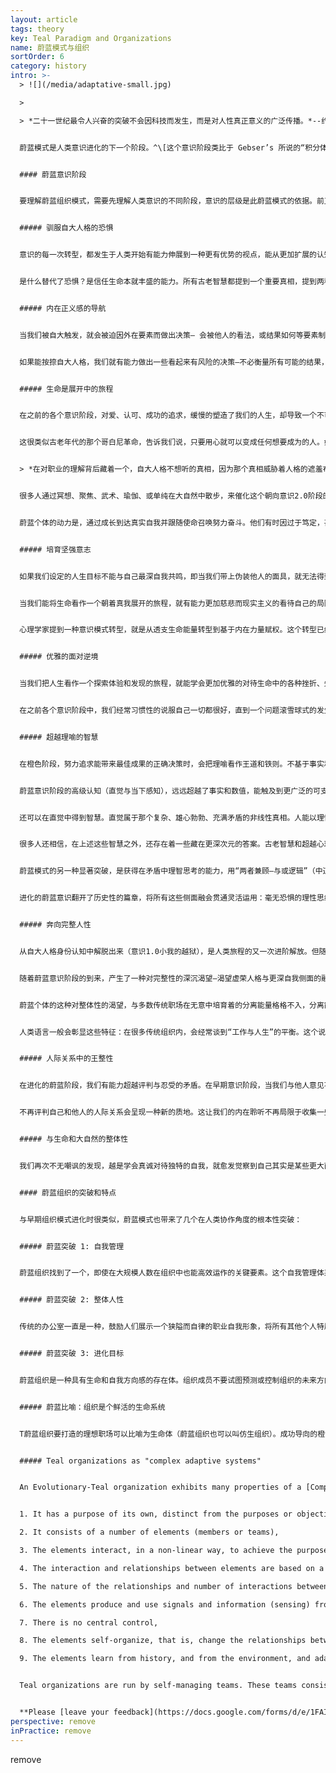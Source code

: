 ```yaml
---
layout: article
tags: theory
key: Teal Paradigm and Organizations
name: 蔚蓝模式与组织
sortOrder: 6
category: history
intro: >-
  > ![](/media/adaptative-small.jpg)

  >

  > *二十一世纪最令人兴奋的突破不会因科技而发生，而是对人性真正意义的广泛传播。*--约翰 奈斯比特


  蔚蓝模式是人类意识进化的下一个阶段。^\[这个意识阶段类比于 Gebser’s 所说的“积分体,” Loevinger’s所说的 “集合体,” Cook-Greuter’s 的“结构性觉知,” Kegan’s 的“互联个体,” Torbert’s 的“战略家” 和 “炼金者,” Graves’ 的“AN,” Spiral Dynamics’ 的“黄色意识,” Maslow’s 的“自我创化,” Wade’s的 “至高主权,” 以及其他（造翼者的主权积分体）; 最普遍的称呼是积分体，共同体，集合体。]蔚蓝意识运用在组织机构角度时，就是将组织看作一种独立存在的力量，拥有其本身的目标，而不仅仅是一种实现管理目的的载具。蔚蓝组织的特点是自我组织和自我管理。橙色历史阶段的传统等级制度，即”预测和控制“的金字塔，被一种由许多小团队组成的去中心结构所替代。这些团队负责自我经营管理，能主权决定与组织内其他细胞的互动方式。传统的角色任命和岗位定义，被一人复数岗位的方式替代。蔚蓝岗位一般由成员自我选择决定并具有流动性。成员的行动不是由指令系统链条上游的某个上司命令来指导，而是通过成员”聆听“组织的目标来自行安排。蔚蓝结构组织的特点是，能敏捷变化，具有良好的适应性，为更好的服务于组织的目标而自动进行着微调。这跟传统的 [琥珀](../amber-paradigm-and-organizations/), [橙色](../orange-paradigm-and-organizations/) 和 [绿色](../green-paradigm-and-organizations/)组织都很不同。


  #### 蔚蓝意识阶段


  要理解蔚蓝组织模式，需要先理解人类意识的不同阶段，意识的层级是此蔚蓝模式的依据。前卫心理学家[阿伯拉汉 马斯洛](https://en.wikipedia.org/wiki/Abraham_Maslow)以及其他一些作家都认为，意识从绿色阶段朝向蔚蓝阶段的转型，是人类旅程中的一个特殊里程碑--另一位因发展模式研究而著称的心理学家[ C克蕾雅 W 格瑞夫](https://en.wikipedia.org/wiki/Clare_W._Graves) 的看法，在被沿袭引用时提到：“第一阶意识”（1.0），代表绿色意识层级之前所有的意识阶段，“第二阶意识”（2.0），则代表从蔚蓝意识阶段开始的各种未来意识阶段。所有处于第一阶意识阶段的人都认为，只有自己的世界观是唯一正确的，其他人都犯了很危险的错误。^\[To oversimplify: people who see the world differently are weaklings to be taken advantage of (Red), heretics to be brought back to the one true way (Blue), fools who don’t know how to play the game of success (Orange), or intolerant people who won’t give everyone a voice (Green). Source: Laloux, Frederic (2014-02-09). Reinventing Organizations: A Guide to Creating Organizations Inspired by the Next Stage of Human Consciousness (Kindle Locations 6912-6914). Nelson Parker. Kindle Edition.] 转型进入蔚蓝意识的人们，有史以来第一次，获得了智慧而承认意识是在进化，认识到意识在一个动量的引导下，朝着愈发复杂并能更加有效的对处这个世界的方向，持续不断的进化着（所以才有“进化性蔚蓝”的提法）。^\[Laloux, Frederic (2014-02-09). Reinventing Organizations: A Guide to Creating Organizations Inspired by the Next Stage of Human Consciousness (Kindle Location 1097-1107). Nelson Parker. Kindle Edition.]^\[ASimpler Way, by Margaret J Wheatley and Myron Kellner-Rodgers (Berrett-Koehler Publishers, 1999) is a simple but beautiful treatise on Teal consciousness in organizations.] 请参见[组织发展观](../developmental-perspective-on-organizations/)。


  ##### 驯服自大人格的恐惧


  意识的每一次转型，都发生于人类开始有能力伸展到一种更有优势的视点，能从更加扩展的认知来观察这个世界的时刻。如一条鱼初次跃出水面，初次能看到水。要获得新见解我们需要从以前淹没着自己的某种身份认知中解脱出来。比如，人类朝向追求合群的琥珀阶段的转型，是当冲动红色意识内呈现出一些内在规则，允许自己从只聚焦于欲望满足的身份认知中解脱出来时发生的。琥珀朝向成功橙色的转型，则发生于琥珀意识从群体雷同这种身份认知中挣脱出来的时刻。当我们学会将自己从自大人格的认知中解脱出来后，就能实现朝向蔚蓝意识的转型。通过退后一些距离观察自己的人格，我们可以突然观察到人格的各种恐惧，野心，以及通常驱动着我们人生的各种欲望。我们开始学会最小化自己的控制欲，彰显美好的愿望（装好人），从众欲等。我们不再因自大人格受辱而发脾气，不再让人格的恐惧条件反射式的控制自己的人生。在这个过程中，我们腾出空间聆听其他人和自己更深内在身份的智慧。


  是什么替代了恐惧？是信任生命本就丰盛的能力。所有古老智慧都提到一个重要真相，提到两种基本的生活方式：基于恐惧与缺乏，或基于信任与丰盛。在进化性蔚蓝意识阶段，我们越过一道鸿沟，学会去压制自己对人和事的控制欲。我们终于学会相信，即使发生了某些不可预测的事，或即使做错了事，一切都还是会好转，并且相信，即使不能好转，生命依然会给我们一个学习和成长的机会。^\[Laloux, Frederic (2014-02-09). Reinventing Organizations: A Guide to Creating Organizations Inspired by the Next Stage of Human Consciousness (Kindle Location 1108-1119). Nelson Parker. Kindle Edition.]


  ##### 内在正义感的导航


  当我们被自大触发，就会被迫因外在要素而做出决策— 会被他人的看法，或结果如何等要素制约（而失去主权决策能力）。在冲动红色的见解中，好决策的标准就是能否帮助自己得到所求。在合群琥珀见解中，人们则根据与社会主流的适配性做出决策。那些超越了个人家族，宗教或社会阶层认定常识的决策，会带来罪恶感和羞辱感。在成功学橙色见解中，效果和成果是决策的标杆。在多元化绿色见解中，决策标准则是归属感与和谐一致感。在进化性蔚蓝见解中，我们的决策依据，从外在标杆转型到内在尺度。我们关注内在正义感：这个决定感觉对不？我是否对自己真诚？这是否符合我感觉到的那个内在身份呼唤？我是否在服务世界？


  如果能按捺自大人格，我们就有能力做出一些看起来有风险的决策—不必衡量所有可能的结果，只是跟随那个最深内在的坚毅共鸣。我们就能开发出一种对不妥状况的直觉敏感性，感觉到一些需要我们开口和采取行动的状况，即使遭到反对或成功概率不大，也会出于整体感和使命感而做出决策。旧模式中的认可、成果、财富、和归属感，都被看作是值得推崇的体验，但同时隐含着诱惑自大的陷阱。蔚蓝模式跟之前各种意识阶段不同，目的与结果的顺序发生了改变：追求认可、成果、财富和归属感，并不是精彩人生的必要条件。我们追求一种精彩的活法，其结果会自然的带来认可、成果、财富和爱。^\[Laloux, Frederic (2014-02-09). Reinventing Organizations: A Guide to Creating Organizations Inspired by the Next Stage of Human Consciousness (Kindle Location 1121-1134). Nelson Parker. Kindle Edition.]


  ##### 生命是展开中的旅程


  在之前的各个意识阶段，对爱、认可、成功的追求，缓慢的塑造了我们的人生，却导致一个不可避免的结果。用诗人美撒同的话说，就是“戴着别人的面具”（我们复制着英雄、榜样、崇拜对象等的面孔给自己戴上）。在蔚蓝意识阶段，我们开始校准内在正义感，致力于诱发一些心灵探索，去发现自己到底是谁，人生目标到底是什么等。人们终于发现，人生的终极目的不是成功或被爱，而是成为自己最真诚的表达，活在自我主权中，荣耀自己的人权礼物和使命，为人类和这个世界服务。在蔚蓝意识中，人生仿佛是一场个人和集体组成的，朝向自己真正身份展开中的旅程。


  这很类似古老年代的那个哥白尼革命，告诉我们说，只要用心就可以变成任何想要成为的人。如果我们遵循蔚蓝模式，就不是去设定自己的人生目标，并用来导航人生的方向。而是放下控制，聆听那个希望透过我们来表达自己的整体生命的引导。帕克剖莫是个作家，教育家和艺术家，关于人生和职业的见解，他在著书“*让你的生命开口*”中写下了美妙的词句：


  > *在对职业的理解背后藏着一个，自大人格不想听的真相，因为那个真相威胁着人格的遮羞布：每个人都拥有一个跟那个日常意识之“小我”不同的生命，是试图通过这个“小我”表达的整体生命，“小我”只是那个生命的容器。...要感觉到这两者的不同，需要长时间艰难体验的磨砺，才可能感觉到那个藏在被称为“我”的人生体验背后的流动，那个更深层、更真实、一如既往的静候着被我们讴歌的生命。^\[Source:23 Parker Palmer, Let Your Life Speak: Listening for the Voice of Vocation (San Francisco: Jossey-Bass, 2000), 5.]*


  很多人通过冥想、聚焦、武术、瑜伽、或单纯在大自然中散步，来催化这个朝向意识2.0阶段的转型，找到一个安静空间，允许内在灵魂的声音吐露其真相并指导人生。活在这个意识阶段见解中的个体，连接着一种更深层的目标，可以几乎毫无恐惧的追求自己的使命。他们掌控了虚荣心和自大人格，不再因恐惧失败而放弃尝试。克蕾雅格瑞夫有一句名言，说具有蔚蓝意识的人是“一个有抱负但无野心的人”。


  蔚蓝个体的动力是，通过成长到达真实自我并跟随使命召唤努力奋斗。他们有时因过于笃定，甚至会对某些人和事失去耐心。比如一些并非来自同样意识境界的、依然追求自大人格成长的人，或一些与自己的境界和人生目标无法共鸣的事物。^\[Laloux, Frederic (2014-02-09). Reinventing Organizations: A Guide to Creating Organizations Inspired by the Next Stage of Human Consciousness (Kindle Location 1136-1157). Nelson Parker. Kindle Edition.]


  ##### 培育坚强意志


  如果我们设定的人生目标不能与自己最深自我共鸣，即当我们带上伪装他人的面具，就无法得到真实自我（心灵）的力量支持和赋权。于是会不可避免的发现自己陷入匮乏状态，为了试图超越自己的弱点而浪费很多能量，或因为感到自己没能成为应该的样子（洗脑面具的样式）而责备自己或他人。


  当我们能将生命看作一个朝着真我展开的旅程，就有能力更加慈悲而现实主义的看待自己的局限性，并能淡然接纳自己看到的各种现象（自己和他人，喜欢或不喜欢）。生命只是在轻推我们蜕变成一种，早已深藏在自我内在的真实状态。我们还能因此得到一种能力，可以少去关注周围各种人事物中的错误和缺点，将注意力转移到当下所是之原状，静观众妙并发现其潜力。我们开始用慈悲和赞赏感恩替代差评。


  心理学家提到一种意识模式转型，就是从透支生命能量转型到基于内在力量赋权。这个转型已经开始在地球上不同的领域中，带来了缓慢但至关重要的渗入，从管理到教育，从心理咨询到健康。这些转型的起点都基于一个前提：相信我们人类不是个亟待拯救的误入歧途种族，而是个等待被揭示出来的潜在力量。^\[Laloux, Frederic (2014-02-09). Reinventing Organizations: A Guide to Creating Organizations Inspired by the Next Stage of Human Consciousness (Kindle Location 1158-1167). Nelson Parker. Kindle Edition.]


  ##### 优雅的面对逆境


  当我们把人生看作一个探索体验和发现的旅程，就能学会更加优雅的对待生命中的各种挫折、失误和沟沟坎坎。我们就开始理解到一种灵性洞见，知道其实错误并不存在，错误只是一些能将我们引向一种关于内在自我和外在世界更深层真相认知的体验（炼金智慧）。在之前的各个意识层级中，人生的坎坷（疾病，不佳上司，不顺婚姻）被看作一种轮盘赌中的坏运气。我们会用愤怒，屈辱或抱怨来处理这些境遇，但这些负面情感会切断我们与他人和自我内在的连接感。在蔚蓝意识阶段，障碍被看作生命用来培训我们认知自我和世界真相的途径。在蔚蓝阶段，我们已经准备好放下愤怒，委屈和抱怨。这些虽然是虚荣性和自大人格的有效铠甲，但却不是灵魂的合格导师。我们开始学会承认一种可能性，即这些问题的一部分责任可能就在于自己。于是学会沉思：自己从挫折中学到了何种有助于成长的智慧。


  在之前各个意识阶段中，我们经常习惯性的说服自己一切都很好，直到一个问题滚雪球式的发生并导致雪崩般袭来，才被迫开始调整人生。在蔚蓝阶段，我们已经有能力不断进行微调，并通过人生旅途遇到的困难体验而积累智慧并成长。在以前的各种意识阶段，个人层面的变化会带来恐惧感。但在进化主题的蔚蓝阶段，个人成长旅途中，一种愉快的紧张感化为了动力和常态。^\[Laloux, Frederic (2014-02-09). Reinventing Organizations: A Guide to Creating Organizations Inspired by the Next Stage of Human Consciousness (Kindle Location 1169-1177). Nelson Parker. Kindle Edition.]


  ##### 超越理喻的智慧


  在橙色阶段，努力追求能带来最佳成果的正确决策时，会把理喻看作王道和铁则。不基于事实和逻辑的其他洞见来源，都被看作不合理而被摒弃。但嘲讽的是，橙色对结果的执着，往往如云层般遮蔽了我们清晰认识真相的能力。我们被淹没在以为能导航复杂决策的海量信息中，而无法认识到，那些信息其实跟我们的世界观和自大人格投射并执着追求的未来并不共鸣。通常是标语满墙，人们却对各种迹象不屑一顾（或不敢开口）。而在蔚蓝阶段，因不再那么执着于结果，所以更容易接纳那些有时令人不舒服的现实真相。可以说，在蔚蓝阶段，理性思维其实更容易得到数据的精确导航。


  蔚蓝意识阶段的高级认知（直觉与当下感知），远远超越了事实和数值，能触及到更广泛的可支撑决策的智慧。橙色阶段的现代科技见解压抑了人性的情感侧面，因而也遮蔽了我们理智分析的能力。绿色阶段则有时会走向另一个极端，拒绝逻辑分析式的左脑，只依赖右脑感觉来做决策。蔚蓝愉快的囊括了所有的觉知次元。有些洞见需要通过逻辑分析的努力来获得。也有些智慧则需要从情绪中攫取，深思这些关于自己情绪的提问，就能获得情绪带给我们的智慧力量：我为何愤怒，恐惧，雄心勃勃或兴奋？这些情绪揭示了关于我或正在发生事件的何种未知侧面？


  还可以在直觉中得到智慧。直觉属于那个复杂、雄心勃勃、充满矛盾的非线性真相。人能以理性思维做不到的方式，无意中触及到一些高级意识模式。直觉是一种如逻辑思维般可以通过训练而熟练掌握的能力：当我们学会关注自己的直觉，学会感谢直觉，学会向直觉讨教并获得其内可能包含的真相和引导，就会有更多的直觉答案自然呈现（聆听目标就是这个过程）。


  很多人还相信，在上述这些智慧之外，还存在着一些藏在更深次元的答案。古老智慧和超越心理学坚信，如果我们不是单纯肤浅的提问，而是将提问融入生命并沉思，宇宙就会本着无所不有的属性，通过一些意想不到的事件和同步性中，或通过梦境或冥想中浮现的词句和图像，给我们提供一些答案的迹象。非二元意识—冥想态、沉思态、预言体验、流动梦境、高潮体验—这些意识状态虽然可能出现在任何意识阶段，但在蔚蓝之后的阶段，人们可以通过定期的活动来深化自己在这些状态中的体验（稳定性和可再现性），触及到人类体验的完整波段和次元。^\[Ken Wilber makes the critical distinction between stages of consciousness and states of consciousness. States refer to the ephemeral, passing type of consciousness, while stages are longer-lasting structures that people grow into. States include waking consciousness, dreaming, sleeping, altered states (induced for instance by meditation, hypnosis, psychodrama, or drugs) and peak states of mystical experience. (Wilber generally uses the categorizations of gross, subtle, causal, witnessing, and non-dual). States and stages sometimes get confused, because the language of peak experience is often similar to the language that describes the highest stages, but they are two distinct properties of consciousness (with quadrants, lines, and types being third, fourth, and fifth properties in Wilber’s integral model). Say someone has a state of peak mystical experience while generally operating from the Conformist-Amber stage: the peak state does not propel the person to bypass the Orange, Green, Teal, and subsequent stages of development to reach the top of the ladder. The person is still operating from Amber, as will be clear when he or she is again in a state of waking consciousness. Wilber and Combs have found evidence that any state can be experienced at every stage. For instance, people can take up meditative and other altered state practices at any stage. From Teal onward, there is a marked interest in taking up regular practices of non-ordinary consciousness to access the full spectrum of human experience. ^[Laloux, Frederic (2014-02-09). Reinventing Organizations: A Guide to Creating Organizations Inspired by the Next Stage of Human Consciousness (Kindle Locations 6916-6927). Nelson Parker. Kindle Edition.]


  蔚蓝模式的另一种显著突破，是获得在矛盾中理智思考的能力，用“两者兼顾—与或逻辑”（中道，兼容思维）超越那种“非此即彼--并非逻辑”（对立思维）。可以用呼吸出入来形象的比喻这两者的区别。在排斥思维中，我们只看到两者的对立。在兼顾思维中，我们看到的是两个互相依赖的元素：吸入越多，呼出就越多。呼吸出入这个矛盾体很容易理解，但对于人生中某些重大的矛盾，到达蔚蓝阶段的我们，才开始真正准备好去探索和理解其中的智慧：自由与责任，独立与社区，照顾自己与照顾他人等。


  进化的蔚蓝意识翻开了历史性的篇章，将所有这些侧面融会贯通灵活运用：毫无恐惧的理性思维，以及一些能在情绪，直觉，事件，矛盾中找到的智慧等。从橙色的理性减法世界观，转型到后现代化的绿色世界观，再到达一种对高次元觉知的全方位尝试。^\[Laloux, Frederic (2014-02-09). Reinventing Organizations: A Guide to Creating Organizations Inspired by the Next Stage of Human Consciousness (Kindle Location 1179-1207). Nelson Parker. Kindle Edition.]


  ##### 奔向完整人性


  从自大人格身份认知中解脱出来（意识1.0小我的越狱），是人类旅程的又一次进阶解放。但随着身份的解体也会出现分离。运作于蔚蓝阶段的人们一般能开发出一种深沉的感受，看到自己曾经如此这般的允许分离能量将自己的人生切割成无数碎片，并认识到这个分离状况的惨重代价。我们一直让那个繁忙的虚荣人格胜过了自己灵魂的安静发音。很多文化都颂扬头脑思维而贬低身体。重阳轻阴导致很多人都失去了在和谐社区生活的机会，失去了与内在自我和大自然的连接感。


  随着蔚蓝意识阶段的到来，产生了一种对完整性的深沉渴望—渴望虚荣人格与更深自我侧面的融合和完整化。即将思想、身体、和灵魂（身心脑灵）融合一体。同时滋养内在的阴和阳两个侧面。在与他人的交往中表达完整人性。修复自己那些与生命和大自然之间的破裂关系。朝向蔚蓝的转型，通常伴随着一种对透明的内在灵性次元打开自己的开放感，以及一种深刻的感觉：觉察到我们在某个层面都彼此互联着，都是一个巨大整体生命的细胞单元。在经历了多个逐步脱离旧身份认知的阶段后，当我们学会完全的独立自主并对自己真诚，就会不无嘲讽而自然的发现，我们每一个事实上都是那个“一切所是（宇宙人格）”的重要组件。


  蔚蓝个体的这种对整体性的渴望，与多数传统职场在无意中培育着的分离能量格格不入，分离能量过度强调虚荣人格和理性而轻视灵性和情绪，并基于工作的部门、职级、背景、或业绩来区分成员。将专家与个人分开。将组织与其竞争对手分开，与其或赖以生存生态环境分开。


  人类语言一般会彰显这些特征：在很多传统组织内，会经常谈到“工作与人生”的平衡。这个说法隐含的表明，在工作中，个人生活的要素所剩无几，我们为了工作而被迫剥离了人生中很多真正重要的部分。对那些朝向蔚蓝转型的人们而言，对传统职场的这些分离能量，一般会搞到非常痛苦。他们一般选择脱离在某个组织内的生活，而进入某种个体户的生态。寻找一种更容易适应的环境，更有助于通过自己和他人找到完整人性的工作。^\[Laloux, Frederic (2014-02-09). Reinventing Organizations: A Guide to Creating Organizations Inspired by the Next Stage of Human Consciousness (Kindle Location 1209-1224). Nelson Parker. Kindle Edition.]


  ##### 人际关系中的王整性


  在进化的蔚蓝阶段，我们有能力超越评判与忍受的矛盾。在早期意识阶段，当我们与他人意见不一致时，一般会评判他们，认为自己一定是对的，别人一定是错的。于是我们误认为自己的任务是说服、教育、矫正、或不理睬他们。或在绿色阶段的忍耐名下，忽略彼此我们之间的不同之处，告诉自己说所有的真相都相同。但在蔚蓝阶段，我们开始能超越这些二元对立，在无评判的更高次元真相里融会贯通，能检视自己的信念，确认其真理的光芒，同时也出于人性基本价值平等的角度，拥抱他人的人性完整（和而不同，正负兼容）。


  不再评判自己和他人的人际关系会呈现一种新的质地。这让我们的内在聆听不再局限于收集一些，用于更有效的说服、教育、矫正他人的信息。我们开始打造一个摒除评判的共享的安心安全空间。在这个共享空间里，自己的深层聆听，可以帮助他人发现他们自己的内在声音和真相，他们也会同样的帮助我们。在橙色阶段，我们从琥珀阶段那种强制和一统化的社区文化中解脱出来。现在，我们得到机会重建一种基于新基础的社区文化（社区2.0）.我们在这个社区中可以互相聆听，走向自我自主和整体性（主权及分体）道路。^\[Laloux, Frederic (2014-02-09). Reinventing Organizations: A Guide to Creating Organizations Inspired by the Next Stage of Human Consciousness (Kindle Location 1225-1234). Nelson Parker. Kindle Edition.]


  ##### 与生命和大自然的整体性


  我们再次不无嘲讽的发现，越是学会真诚对待独特的自我，就愈发觉察到自己其实是某些更大而互联的生命和意识之网的一个表达单元。这个觉察虽然能提升意识，同时也带来痛苦。因为我们发现，自己与生命和大自然的整体性关系已经彻底断裂了。于是我们开始奋力修复这个关系，不是基于一个道德责任次元，而是源于内在觉知：知道自己不是分离的碎片，而是与大自然一体的生命。我们开始认识到，人类将自己放在高于其他生命的位置，这种态度是何等的愚蠢和傲慢。于是我们开始寻求在大自然这个整体中，找到一个适合自己的、更加真诚而谦卑的定位。重新点燃我们与生命和大自然的有机关联，一般会让我们开始追求一种简单的生活，不再在生活中塞满自己曾以为会需要的财物（不再贪婪），终于觉悟到富有并非通过所拥有的财物来定义，而是通过那些滋养自己灵魂的丰盈关系来衡量。^\[Laloux, Frederic (2014-02-09). Reinventing Organizations: A Guide to Creating Organizations Inspired by the Next Stage of Human Consciousness (Kindle Location 1235-1242). Nelson Parker. Kindle Edition.]


  #### 蔚蓝组织的突破和特点


  与早期组织模式进化时很类似，蔚蓝模式也带来了几个在人类协作角度的根本性突破：


  ##### 蔚蓝突破 1: 自我管理


  蔚蓝组织找到了一个，即使在大规模人数在组织中也能高效运作的关键要素。这个自我管理体系基于同事人际关系，不需要阶层制度或统筹。(参见 [自我管理](../self-management/))。


  ##### 蔚蓝突破 2: 整体人性


  传统的办公室一直是一种，鼓励人们展示一个狭隘而自律的职业自我形象，将所有其他个人特质都挡在门外的空间。职场通常要求我们只展示理性的正面素质，展示刚毅和坚强，隐藏怀疑和怯懦。在传统职场中理性是王道，情感、直觉以及我们的灵性侧面一般不受欢迎，或被认为不合时宜。蔚蓝组织开发了一套持续性实践流程，能促进我们找回自己的内在完整性，并将自己的全部所是代入职场。 (参见 [完整人性](../wholeness/))。


  ##### 蔚蓝突破 3: 进化目标


  蔚蓝组织是一种具有生命和自我方向感的存在体。组织成员不要试图预测或控制组织的未来方向，而是鼓励成员积极聆听并理解组织自身想要变成什么样子，想要服务于何种目的。 (参见 [进化目标](../evolutionary-purpose/))。


  ##### 蔚蓝比喻：组织是个鲜活的生命系统


  T蔚蓝组织要打造的理想职场可以比喻为生命体（蔚蓝组织也可以叫仿生组织）。成功导向的橙色模式的比喻是机器，多元化的绿色的比喻是家庭，而蔚蓝组织将自己看作有机体或生命系统。生命，在其所有的进化智慧中，维持着一种人类无法理解的美妙生态体系，持续朝着更完整一体、更复杂、更有意识的方向成长进化。大自然中的变化无时无处不在，这些变化是自组织的、源于每个细胞和器官的进化渴望，不需要任何中央指令和控制塔发出指令或拨动操纵杆。^\[Laloux, Frederic (2014-02-09). Reinventing Organizations: A Guide to Creating Organizations Inspired by the Next Stage of Human Consciousness (Kindle Locations 1299-1303). Nelson Parker. Kindle Edition.]


  ##### Teal organizations as "complex adaptive systems"


  An Evolutionary-Teal organization exhibits many properties of a [Complex Adaptive System](https://en.wikipedia.org/wiki/Complex_adaptive_system) ^\[Complex adaptive systems are self-organizing systems that shows behavior which cannot be inferred from the behavior of their elements. Melanie Mitchell in Complexity, A Guided Tour, defines a complex adaptive system as "a system in which large networks of components with no central control and simple rules of operation give rise to complex collective behavior, sophisticated information processing and adaptation via learning or evolution" (p13). Human beings are perfect examples of complex adaptive systems: The behavior of our brains, hands, feet, lungs, heart, etc., seen individually, does not indicate what our behavior will be. However, non-animate systems can also exhibit complex, adaptive behavior, for example the economy or a stock exchange. For a fuller discussion of organizations as complex adaptive systems, readers can refer to Margaret J. Wheatley, Leadership and the New Science, 3rd Ed., Berrett-Koehler Publishers, 2006 and to Elizabeth McMillan, Complexity, Management and the Dynamics of Change, Routledge, 2008. Melanie Mitchell's Complexity, A Guided Tour (Oxford University Press, 2009) is also an excellent layman's introduction to the science of complex adaptive systems.]


  1. It has a purpose of its own, distinct from the purposes or objectives of its members, 

  2. It consists of a number of elements (members or teams),

  3. The elements interact, in a non-linear way, to achieve the purpose of the system,

  4. The interaction and relationships between elements are based on a few simple rules or guiding principles,

  5. The nature of the relationships and number of interactions between the elements result in emergent behavior - the behavior of the system is not the sum of the behaviors of the elements,

  6. The elements produce and use signals and information (sensing) from both external and internal environments and react accordingly,

  7. There is no central control,

  8. The elements self-organize, that is, change the relationships between themselves to adapt to changes in the environment,

  9. The elements learn from history, and from the environment, and adapt accordingly to ensure the survival of the system.


  Teal organizations are run by self-managing teams. These teams consists of workers who each fulfill certain roles, including functional and managerial duties. All decisions are made using a simple advice process and/or a conflict resolution process when appropriate. There is no centralized control. Values are no longer given perfunctory attention but are actually lived in how people behave in the organization. Everyone listens to the organization’s purpose and takes action accordingly while sensing for changes in the environment. Out of these collective actions, the behavior of the organization emerges.


  **Please [leave your feedback](https://docs.google.com/forms/d/e/1FAIpQLSeKJ9e_35o57wtjr5F2NrlptK1ULTCawjJqSqOxNdvQ1lWFzA/viewform?c=0&w=1) regarding the usefulness of the wiki, in order for the voluntary team to improve it over time!**
perspective: remove
inPractice: remove
---
```

remove